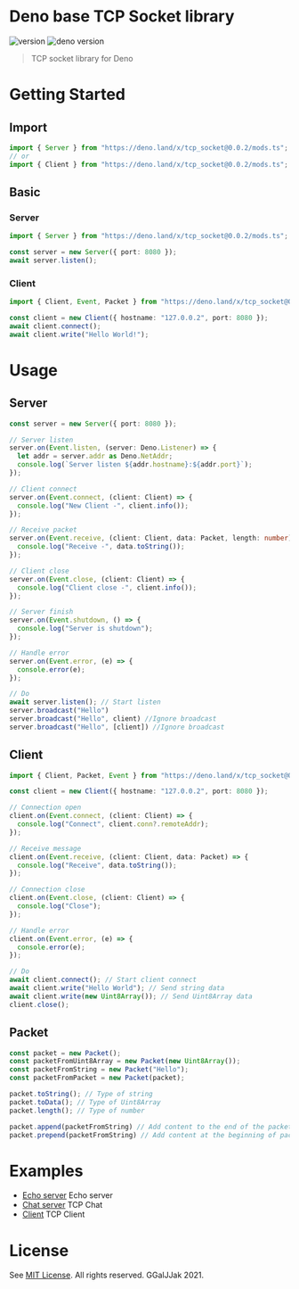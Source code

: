 # Deno base TCP Socket library

![version](https://img.shields.io/badge/version-0.0.2-success)
![deno version](https://img.shields.io/badge/deno-1.6.0-success)

> TCP socket library for Deno

# Getting Started

## Import

```TypeScript
import { Server } from "https://deno.land/x/tcp_socket@0.0.2/mods.ts";
// or
import { Client } from "https://deno.land/x/tcp_socket@0.0.2/mods.ts";
```

## Basic

### Server

```TypeScript
import { Server } from "https://deno.land/x/tcp_socket@0.0.2/mods.ts";

const server = new Server({ port: 8080 });
await server.listen();
```

### Client

```TypeScript
import { Client, Event, Packet } from "https://deno.land/x/tcp_socket@0.0.2/mods.ts";

const client = new Client({ hostname: "127.0.0.2", port: 8080 });
await client.connect();
await client.write("Hello World!");
```

# Usage

## Server

```TypeScript
const server = new Server({ port: 8080 });

// Server listen
server.on(Event.listen, (server: Deno.Listener) => {
  let addr = server.addr as Deno.NetAddr;
  console.log(`Server listen ${addr.hostname}:${addr.port}`);
});

// Client connect
server.on(Event.connect, (client: Client) => {
  console.log("New Client -", client.info());
});

// Receive packet
server.on(Event.receive, (client: Client, data: Packet, length: number) => {
  console.log("Receive -", data.toString());
});

// Client close
server.on(Event.close, (client: Client) => {
  console.log("Client close -", client.info());
});

// Server finish
server.on(Event.shutdown, () => {
  console.log("Server is shutdown");
});

// Handle error
server.on(Event.error, (e) => {
  console.error(e);
});

// Do
await server.listen(); // Start listen
server.broadcast("Hello")
server.broadcast("Hello", client) //Ignore broadcast
server.broadcast("Hello", [client]) //Ignore broadcast
```

## Client

```TypeScript
import { Client, Packet, Event } from "https://deno.land/x/tcp_socket@0.0.2/mods.ts";

const client = new Client({ hostname: "127.0.0.2", port: 8080 });

// Connection open
client.on(Event.connect, (client: Client) => {
  console.log("Connect", client.conn?.remoteAddr);
});

// Receive message
client.on(Event.receive, (client: Client, data: Packet) => {
  console.log("Receive", data.toString());
});

// Connection close
client.on(Event.close, (client: Client) => {
  console.log("Close");
});

// Handle error
client.on(Event.error, (e) => {
  console.error(e);
});

// Do
await client.connect(); // Start client connect
await client.write("Hello World"); // Send string data
await client.write(new Uint8Array()); // Send Uint8Array data
client.close();
```

## Packet

```TypeScript
const packet = new Packet();
const packetFromUint8Array = new Packet(new Uint8Array());
const packetFromString = new Packet("Hello");
const packetFromPacket = new Packet(packet);

packet.toString(); // Type of string
packet.toData(); // Type of Uint8Array
packet.length(); // Type of number

packet.append(packetFromString) // Add content to the end of the packet 
packet.prepend(packetFromString) // Add content at the beginning of packet
```

# Examples

- [Echo server](example/echo_server.ts) Echo server
- [Chat server](example/chat_server.ts) TCP Chat
- [Client](example/simple_client.ts) TCP Client

# License

See [MIT License](LICENSE). All rights reserved. GGalJJak 2021.
